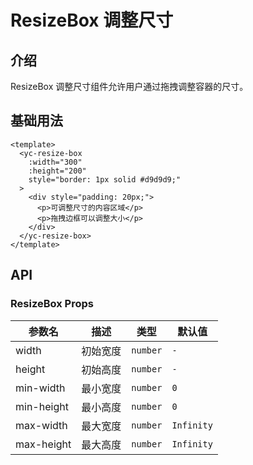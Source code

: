 # ResizeBox 调整尺寸

## 介绍

ResizeBox 调整尺寸组件允许用户通过拖拽调整容器的尺寸。

## 基础用法

```vue
<template>
  <yc-resize-box 
    :width="300" 
    :height="200"
    style="border: 1px solid #d9d9d9;"
  >
    <div style="padding: 20px;">
      <p>可调整尺寸的内容区域</p>
      <p>拖拽边框可以调整大小</p>
    </div>
  </yc-resize-box>
</template>
```

## API

### ResizeBox Props

| 参数名 | 描述 | 类型 | 默认值 |
|--------|------|------|--------|
| width | 初始宽度 | `number` | `-` |
| height | 初始高度 | `number` | `-` |
| min-width | 最小宽度 | `number` | `0` |
| min-height | 最小高度 | `number` | `0` |
| max-width | 最大宽度 | `number` | `Infinity` |
| max-height | 最大高度 | `number` | `Infinity` |